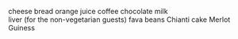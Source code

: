 cheese 
bread 
orange juice 
coffee 
chocolate
milk  
liver (for the non-vegetarian guests)
fava beans 
Chianti 
cake 
Merlot
Guiness
